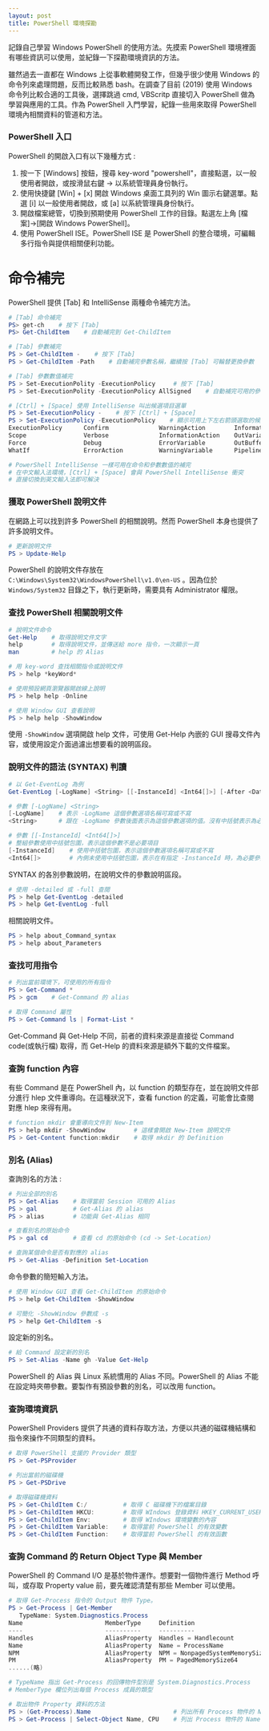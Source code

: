 ```yaml
---
layout: post
title: PowerShell 環境探勘
---
```


記錄自己學習 Windows PowerShell 的使用方法。先摸索 PowerShell 環境裡面有哪些資訊可以使用，並紀錄一下探勘環境資訊的方法。

<!--more-->

雖然過去一直都在 Windows 上從事軟體開發工作，但幾乎很少使用 Windows 的命令列來處理問題，反而比較熟悉 bash。在調查了目前 (2019) 使用 Windows 命令列比較合適的工具後，選擇跳過 cmd, VBScritp 直接切入 PowerShell 做為學習與應用的工具。作為 PowerShell 入門學習，紀錄一些用來取得 PowerShell 環境內相關資料的管道和方法。

### PowerShell 入口

PowerShell 的開啟入口有以下幾種方式 :

1. 按一下 [Windows] 按鈕，搜尋 key-word "powershell"，直接點選，以一般使用者開啟，或按滑鼠右鍵 -> 以系統管理員身份執行。
2. 使用快捷鍵 [Win] + [x] 開啟 Windows 桌面工具列的 Win 圖示右鍵選單。點選 [i] 以一般使用者開啟，或 [a] 以系統管理員身份執行。
3. 開啟檔案總管，切換到預期使用 PowerShell 工作的目錄。點選左上角 [檔案]->[開啟 Windows PowerShell]。
4. 使用 PowerShell ISE。PowerShell ISE 是 PowerShell 的整合環境，可編輯多行指令與提供相關便利功能。

# 命令補完

PowerShell 提供 [Tab] 和 IntelliSense 兩種命令補完方法。

```PowerShell
# [Tab] 命令補完
PS> get-ch    # 按下 [Tab]
PS> Get-ChildItem    # 自動補完到 Get-ChildItem

# [Tab] 參數補完
PS > Get-ChildItem -    # 按下 [Tab]
PS > Get-ChildItem -Path    # 自動補完參數名稱，繼續按 [Tab] 可輪替更換參數

# [Tab] 參數數值補完
PS > Set-ExecutionPolity -ExecutionPolicy     # 按下 [Tab]
PS > Set-ExecutionPolity -ExecutionPolicy AllSigned    # 自動補完可用的參數

# [Ctrl] + [Space] 使用 IntelliSense 叫出候選項目選單
PS > Set-ExecutionPolicy -    # 按下 [Ctrl] + [Space]
PS > Set-ExecutionPolicy -ExecutionPolicy    # 顯示可用上下左右箭頭選取的候選字清單
ExecutionPolicy      Confirm              WarningAction        InformationVariable
Scope                Verbose              InformationAction    OutVariable
Force                Debug                ErrorVariable        OutBuffer
WhatIf               ErrorAction          WarningVariable      PipelineVariable

# PowerShell IntelliSense 一樣可用在命令和參數數值的補完
# 在中文輸入法環境，[Ctrl] + [Space] 會與 PowerShell IntelliSense 衝突
# 直接切換到英文輸入法即可解決
```

### 獲取 PowerShell 說明文件

在網路上可以找到許多 PowerShell 的相關說明。然而 PowerShell 本身也提供了許多說明文件。

```PowerShell
# 更新說明文件
PS > Update-Help
```

PowerShell 的說明文件存放在 ```C:\Windows\System32\WindowsPowerShell\v1.0\en-US``` 。因為位於 ```Windows/System32``` 目錄之下，執行更新時，需要具有 Administrator 權限。

### 查找 PowerShell 相關說明文件

```PowerShell
# 說明文件命令
Get-Help    # 取得說明文件文字
help        # 取得說明文件，並傳送給 more 指令，一次顯示一頁
man         # help 的 Alias

# 用 key-word 查找相關指令或說明文件
PS > help *keyWord*

# 使用預設網頁瀏覽器開啟線上說明
PS > help help -Online

# 使用 Window GUI 查看說明
PS > help help -ShowWindow
```

使用 ```-ShowWindow``` 選項開啟 help 文件，可使用 Get-Help 內嵌的 GUI 搜尋文件內容，或使用設定介面過濾出想要看的說明區段。

### 說明文件的語法 (SYNTAX) 判讀

```PowerShell
# 以 Get-EventLog 為例
Get-EventLog [-LogName] <String> [[-InstanceId] <Int64[]>] [-After <DateTime>]  [-AsBaseObject ] [-Before <DateTime>] [-ComputerName <String[]>] [-EntryType  <String[]>] [-Index <Int32[]>] [-Message <String>] [-Newest <Int32>] [-Source  <String[]>] [-UserName <String[]>] [<CommonParameters>]

# 參數 [-LogName] <String>
[-LogName]    # 表示 -LogName 這個參數選項名稱可寫或不寫
<String>      # 跟在 -LogName 參數後面表示為這個參數選項的值。沒有中括號表示為必要參數

# 參數 [[-InstanceId] <Int64[]>]
# 整組參數使用中括號包圍，表示這個參數不是必要項目
[-InstanceId]    # 使用中括號包圍，表示這個參數選項名稱可寫或不寫
<Int64[]>        # 內側未使用中括號包圍，表示在有指定 -InstanceId 時，為必要參數
```

SYNTAX 的各別參數說明，在說明文件的參數說明區段。

```PowerShell
# 使用 -detailed 或 -full 查閱
PS > help Get-EventLog -detailed
PS > help Get-EventLog -full
```

相關說明文件。

```PowerShell
PS > help about_Command_syntax
PS > help about_Parameters
```

### 查找可用指令

```PowerShell
# 列出當前環境下，可使用的所有指令
PS > Get-Command *
PS > gcm    # Get-Command 的 alias

# 取得 Command 屬性
PS > Get-Command ls | Format-List *
```

Get-Command 與 Get-Help 不同，前者的資料來源是直接從 Command code(或執行檔) 取得，而 Get-Help 的資料來源是額外下載的文件檔案。


### 查詢 function 內容

有些 Command 是在 PowerShell 內，以 function 的類型存在，並在說明文件部分進行 hlep 文件重導向。在這種狀況下，查看 function 的定義，可能會比查閱對應 hlep 來得有用。

```PowerShell
# function mkdir 會重導向文件到 New-Item
PS > help mkdir -ShowWindow        # 這樣會開啟 New-Item 說明文件
PS > Get-Content function:mkdir    # 取得 mkdir 的 Definition
```

### 別名 (Alias)

查詢別名的方法 :

```PowerShell
# 列出全部的別名
PS > Get-Alias    # 取得當前 Session 可用的 Alias
PS > gal          # Get-Alias 的 alias
PS > alias        # 功能與 Get-Alias 相同

# 查看別名的原始命令
PS > gal cd       # 查看 cd 的原始命令 (cd -> Set-Location)

# 查詢某個命令是否有對應的 alias
PS > Get-Alias -Definition Set-Location
```

命令參數的簡短輸入方法。

```PowerShell
# 使用 Window GUI 查看 Get-ChildItem 的原始命令
PS > help Get-ChildItem -ShowWindow

# 可簡化 -ShowWindow 參數成 -s
PS > help Get-ChildItem -s
```

設定新的別名。

```PowerShell
# 給 Command 設定新的別名
PS > Set-Alias -Name gh -Value Get-Help
```

PowerShell 的 Alias 與 Linux 系統慣用的 Alias 不同。PowerShell 的 Alias 不能在設定時夾帶參數。要製作有預設參數的別名，可以改用 function。

### 查詢環境資訊

PowerShell Providers 提供了共通的資料存取方法，方便以共通的磁碟機結構和指令來操作不同類型的資料。

```PowerShell
# 取得 PowerShell 支援的 Provider 類型
PS > Get-PSProvider

# 列出當前的磁碟機
PS > Get-PSDrive

# 取得磁碟機資料
PS > Get-ChildItem C:/          # 取得 C 磁碟機下的檔案目錄
PS > Get-ChildItem HKCU:        # 取得 WIndows 登錄資料 HKEY_CURRENT_USER 下的內容
PS > Get-ChildItem Env:         # 取得 WIndows 環境變數的內容
PS > Get-ChildItem Variable:    # 取得當前 PowerShell 的有效變數
PS > Get-ChildItem Function:    # 取得當前 PowerShell 的有效函數
```

### 查詢 Command 的 Return Object Type 與 Member

PowerShell 的 Command I/O 是基於物件運作。想要對一個物件進行 Method 呼叫，或存取 Property value 前，要先確認清楚有那些 Member 可以使用。

```PowerShell
# 取得 Get-Process 指令的 Output 物件 Type。
PS > Get-Process | Get-Member
   TypeName: System.Diagnostics.Process
Name                       MemberType     Definition
----                       ----------     ----------
Handles                    AliasProperty  Handles = Handlecount
Name                       AliasProperty  Name = ProcessName
NPM                        AliasProperty  NPM = NonpagedSystemMemorySize64
PM                         AliasProperty  PM = PagedMemorySize64
......(略)

# TypeName 指出 Get-Process 的回傳物件型別是 System.Diagnostics.Process
# MemberType 欄位列出每個 Process 成員的類型

# 取出物件 Property 資料的方法
PS > (Get-Process).Name                       # 列出所有 Process 物件的 Name value
PS > Get-Process | Select-Object Name, CPU    # 列出 Process 物件的 Name 和 CPU property value
```